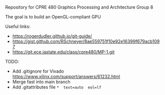 Repository for CPRE 480 Graphics Processing and Architecture
Group 8

The goal is to build an OpenGL-compliant GPU

Useful links:
- https://rogerdudler.github.io/git-guide/
- https://gist.github.com/RSchneyer/8ae559751f10e92e16399f679acb1097
- https://git.ece.iastate.edu/class/cpre480/MP-1.git

TODO:
- Add .gitignore for Vivado https://www.xilinx.com/support/answers/61232.html
- Merge fast into main branch
- Add .gitattributes file `*  text=auto  eol=lf`
